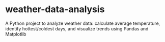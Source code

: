 # weather-data-analysis
A Python project to analyze weather data: calculate average temperature, identify hottest/coldest days, and visualize trends using Pandas and Matplotlib
